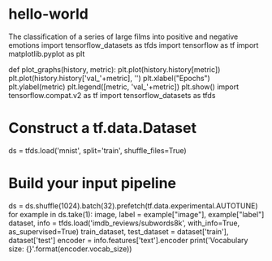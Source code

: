 # hello-world

The classification of a series of 
large films into positive and negative
 emotions
 import tensorflow_datasets as tfds
import tensorflow as tf
  import matplotlib.pyplot as plt

def plot_graphs(history, metric):
  plt.plot(history.history[metric])
  plt.plot(history.history['val_'+metric], '')
  plt.xlabel("Epochs")
  plt.ylabel(metric)
  plt.legend([metric, 'val_'+metric])
  plt.show()
 import tensorflow.compat.v2 as tf
import tensorflow_datasets as tfds

# Construct a tf.data.Dataset
ds = tfds.load('mnist', split='train', shuffle_files=True)

# Build your input pipeline
ds = ds.shuffle(1024).batch(32).prefetch(tf.data.experimental.AUTOTUNE)
for example in ds.take(1):
  image, label = example["image"], example["label"]
 dataset, info = tfds.load('imdb_reviews/subwords8k', with_info=True,
                          as_supervised=True)
train_dataset, test_dataset = dataset['train'], dataset['test']
  encoder = info.features['text'].encoder
  print('Vocabulary size: {}'.format(encoder.vocab_size))
 
